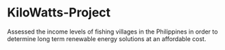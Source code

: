 # KiloWatts-Project
Assessed the income levels of fishing villages in the Philippines in order to determine long term renewable energy solutions at an affordable cost. 


